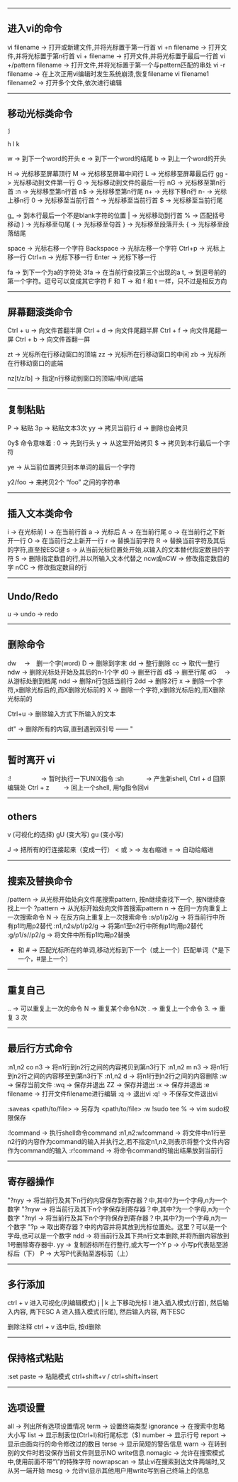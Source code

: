 ---------------------------------------------------------------------------
进入vi的命令
---------------------------------------------------------------------------
vi filename      ->  打开或新建文件,并将光标置于第一行首
vi +n filename   ->  打开文件,并将光标置于第n行首
vi + filename    ->  打开文件,并将光标置于最后一行首
vi +/pattern filename    ->  打开文件,并将光标置于第一个与pattern匹配的串处
vi -r filename           ->  在上次正用vi编辑时发生系统崩溃,恢复filename
vi filename1 filename2   ->  打开多个文件,依次进行编辑

---------------------------------------------------------------------------
移动光标类命令
---------------------------------------------------------------------------
    j
h        l
    k

w    ->  到下一个word的开头
e    ->  到下一个word的结尾
b    ->  到上一个word的开头

H    ->  光标移至屏幕顶行
M    ->  光标移至屏幕中间行
L    ->  光标移至屏幕最后行
gg   ->  光标移动到文件第一行
G    ->  光标移动到文件的最后一行
nG   ->  光标移至第n行首
:n   ->  光标移至第n行首
n$   ->  光标移至第n行尾
n+   ->  光标下移n行
n-   ->  光标上移n行
0    ->  光标移至当前行首
^    ->  光标移至当前行首
$    ->  光标移至当前行尾

g_   ->  到本行最后一个不是blank字符的位置
|    ->  光标移动到行首
%    ->  匹配括号移动
)    ->  光标移至句尾
(    ->  光标移至句首
}    ->  光标移至段落开头
{    ->  光标移至段落结尾

space      ->  光标右移一个字符
Backspace  ->  光标左移一个字符
Ctrl+p     ->  光标上移一行
Ctrl+n     ->  光标下移一行
Enter      ->  光标下移一行

fa   ->  到下一个为a的字符处
3fa  ->  在当前行查找第三个出现的a
t,   ->  到逗号前的第一个字符。逗号可以变成其它字符
F 和 T  ->  和 f 和 t 一样，只不过是相反方向

---------------------------------------------------------------------------
屏幕翻滚类命令
---------------------------------------------------------------------------
Ctrl + u  ->  向文件首翻半屏
Ctrl + d  ->  向文件尾翻半屏
Ctrl + f  ->  向文件尾翻一屏
Ctrl + b  ->  向文件首翻一屏

zt  ->  光标所在行移动窗口的顶端
zz  ->  光标所在行移动窗口的中间
zb  ->  光标所在行移动窗口的底端

nz[t/z/b]  ->  指定n行移动到窗口的顶端/中间/底端

---------------------------------------------------------------------------
复制粘贴
---------------------------------------------------------------------------
P   ->  粘贴
3p  ->  粘贴文本3次
yy  ->  拷贝当前行
d   ->  删除也会拷贝

0y$ 命令意味着 :
0 -> 先到行头
y -> 从这里开始拷贝
$ -> 拷贝到本行最后一个字符

ye  ->  从当前位置拷贝到本单词的最后一个字符

y2/foo  ->  来拷贝2个 “foo” 之间的字符串

---------------------------------------------------------------------------
插入文本类命令
---------------------------------------------------------------------------
i  ->  在光标前
I  ->  在当前行首
a  ->  光标后
A  ->  在当前行尾
o  ->  在当前行之下新开一行
O  ->  在当前行之上新开一行
r  ->  替换当前字符
R  ->  替换当前字符及其后的字符,直至按ESC键
s  ->  从当前光标位置处开始,以输入的文本替代指定数目的字符
S  ->  删除指定数目的行,并以所输入文本代替之
ncw或nCW  ->  修改指定数目的字
nCC  ->  修改指定数目的行

---------------------------------------------------------------------------
Undo/Redo
---------------------------------------------------------------------------
u  ->  undo
<C-r>  ->  redo

---------------------------------------------------------------------------
删除命令
---------------------------------------------------------------------------
dw　  ->　删一个字(word)
D     ->  删除到字末
dd    ->  整行删除
cc    ->  取代一整行
ndw   ->  删除光标处开始及其后的n-1个字
d0    ->  删至行首
d$    ->  删至行尾
dG　  ->　从游标处删到档尾
ndd   ->  删除n行包括当前行
2dd   ->  删除2行
x     ->  删除一个字符,x删除光标后的,而X删除光标前的
X     ->  删除一个字符,x删除光标后的,而X删除光标前的

Ctrl+u  ->  删除输入方式下所输入的文本

dt"  ->  删除所有的内容,直到遇到双引号 —— "


---------------------------------------------------------------------------
暂时离开 vi
---------------------------------------------------------------------------
:! 　　 　　 ->  暂时执行一下UNIX指令
:sh 　　　   ->  产生新shell, Ctrl + d 回原编辑处
Ctrl + z 　​​　->  回上一个shell, 用fg指令回vi

---------------------------------------------------------------------------
others
---------------------------------------------------------------------------
v (可视化的选择)
gU (变大写)
gu (变小写)

J   ->  把所有的行连接起来（变成一行）
< 或 >   ->  左右缩进
=  ->  自动给缩进

---------------------------------------------------------------------------
搜索及替换命令 
---------------------------------------------------------------------------
/pattern  ->  从光标开始处向文件尾搜索pattern, 按n继续查找下一个, 按N继续查找上一个
?pattern  ->  从光标开始处向文件首搜索pattern
n  ->  在同一方向重复上一次搜索命令
N  ->  在反方向上重复上一次搜索命令
:s/p1/p2/g       ->  将当前行中所有p1均用p2替代
:n1,n2s/p1/p2/g  ->  将第n1至n2行中所有p1均用p2替代
:g/p1/s//p2/g    ->  将文件中所有p1均用p2替换

* 和 #  ->  匹配光标所在的单词,移动光标到下一个（或上一个）匹配单词（*是下一个，#是上一个）

---------------------------------------------------------------------------
重复自己 
---------------------------------------------------------------------------
..  ->  可以重复上一次的命令
N<command>  ->  重复某个命令N次
.   ->  重复上一个命令
3.  ->  重复 3 次

---------------------------------------------------------------------------
最后行方式命令
---------------------------------------------------------------------------
:n1,n2 co n3  ->  将n1行到n2行之间的内容拷贝到第n3行下
:n1,n2 m n3   ->  将n1行到n2行之间的内容移至到第n3行下
:n1,n2 d      ->  将n1行到n2行之间的内容删除
:w   ->  保存当前文件
:wq  ->  保存并退出
ZZ   ->  保存并退出
:x   ->  保存并退出
:e filename  ->  打开文件filename进行编辑
:q   ->  退出vi
:q!  ->  不保存文件退出vi

:saveas <path/to/file>  ->  另存为 <path/to/file>
:w !sudo tee %  ->  vim sudo权限保存

:!command   ->  执行shell命令command
:n1,n2:w!command  ->  将文件中n1行至n2行的内容作为command的输入并执行之,若不指定n1,n2,则表示将整个文件内容作为command的输入
:r!command  ->  将命令command的输出结果放到当前行

---------------------------------------------------------------------------
寄存器操作
---------------------------------------------------------------------------
"?nyy  ->  将当前行及其下n行的内容保存到寄存器？中,其中?为一个字母,n为一个数字 
"?nyw  ->  将当前行及其下n个字保存到寄存器？中,其中?为一个字母,n为一个数字 
"?nyl  ->  将当前行及其下n个字符保存到寄存器？中,其中?为一个字母,n为一个数字 
"?p    ->  取出寄存器？中的内容并将其放到光标位置处。这里？可以是一个字母,也可以是一个数字 
ndd    ->  将当前行及其下共n行文本删除,并将所删内容放到1号删除寄存器中.
yy     ->  复制游标所在行整行,或大写一个Y
p      ->  小写p代表贴至游标后（下）
P      ->  大写P代表贴至游标前（上）

---------------------------------------------------------------------------
多行添加
---------------------------------------------------------------------------
ctrl + v 进入可视化(列编辑模式)
j | k 上下移动光标
I 进入插入模式(行首), 然后输入内容, 两下ESC
A 进入插入模式(行尾), 然后输入内容, 两下ESC

删除注释
ctrl + v 选中后, 按d删除

---------------------------------------------------------------------------
保持格式粘贴
---------------------------------------------------------------------------
:set paste  ->  粘贴模式
ctrl+shift+v / ctrl+shift+insert

---------------------------------------------------------------------------
选项设置
---------------------------------------------------------------------------
all         ->  列出所有选项设置情况
term        ->  设置终端类型
ignorance   ->  在搜索中忽略大小写
list        ->  显示制表位(Ctrl+I)和行尾标志（$)
number      ->  显示行号
report      ->  显示由面向行的命令修改过的数目
terse       ->  显示简短的警告信息
warn        ->  在转到别的文件时若没保存当前文件则显示NO write信息
nomagic     ->  允许在搜索模式中,使用前面不带“\”的特殊字符
nowrapscan  ->  禁止vi在搜索到达文件两端时,又从另一端开始
mesg        ->  允许vi显示其他用户用write写到自己终端上的信息
